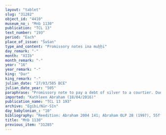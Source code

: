 ```yaml
---
layout: "tablet"
slug: "31282"
object_id: "4410"
museum_no_: "Mnb 1130"
publication: "TCL 13"
text_number: "193"
period: "Each"
place_of_issue: "Šušan"
type_and_content: "Promissory notes ina muẖẖi"
day_remark: "-"
month: "XIIb"
month_remark: "-"
year: "16"
year_remark: "-"
king: "Dar"
king_remark: "-"
julian_date: "27/03/505 BCE"
julian_date_year: "505"
paraphrase: "Promissory note to pay a debt of silver to a courtier. Due from the head of the Egibi family. Pledge of slaves and land.<br /> <strong>B</strong>, whose second name is Marduk-nāṣir-apli/Iddinaya//Egibi should pay 45 minas of medium quality silver, of which 1/8 is alloy, that are due from him, to <strong>A</strong>, a courtier (<em>&scaron;a rē&scaron; &scaron;arri</em>). Payment will be in Simān (III) in Babylon. He does not have to pay interest (<em>ina qaqqadi</em>). Pledged to <strong>A</strong> (<em>ma&scaron;kanu</em>) are a family of 8 slaves (<em>ameluttu</em>), people belonging to the debtor&#39;s household (<em>nī&scaron;ū</em><em> bīti</em>): <strong>C<sub>1</sub></strong>, <strong><sup>f</sup>C<sub>2</sub></strong>, his wife; <strong>C<sub>3</sub></strong>, <strong>C<sub>4</sub></strong>, <strong>C<sub>5</sub></strong>, <strong>C<sub>6</sub></strong>, his sons; <strong><sup>f</sup>C<sub>7</sub></strong> and <strong><sup>f</sup>C<sub>8</sub></strong>, his daughters; and all (<em>gabbu</em>)<em> </em>his fields planted with trees (<em>zēru zaqpu</em>) and grain (<em>p&icirc; &scaron;ulpi</em>) in &Scaron;uppātu located next to <strong>D<sub>1</sub></strong> and <strong>D<sub>2</sub></strong>. No other creditor shall exercise any rights over these until <strong>A</strong> has received full repayment of his silver. The pledged property will belong to the creditor should the debtor fail to meet the deadline. Names of 14 witnesses and the scribe.<br /> <br /> <strong>A</strong>=&Scaron;arru-dūrī/Idrā, (<em>&scaron;a rē&scaron; &scaron;arri</em>);&nbsp;<strong>B</strong>=&Scaron;irik, alias Marduk-nāṣir-apli/Iddinaya//Egibi<br /> <strong>C<sub>1</sub></strong>=Madān-bēlu-uṣur, slave of <strong>B</strong>;<strong>&nbsp;<sup>f</sup>C<sub>2</sub></strong>=<sup>f</sup><em>Nanāya</em>-bēlu-uṣur, wife of <strong>C<sub>1</sub></strong> (slave);&nbsp;<strong>C<sub>3</sub></strong>=Zababa-iddin, son of <strong>C<sub>1 </sub></strong>(slave);&nbsp;<strong>C<sub>4</sub></strong>=Madān-iddin, son of <strong>C<sub>1</sub></strong> (slave);&nbsp;<strong>C<sub>5</sub></strong>=Bēl-gabbi-Bēlumma, son of <strong>C<sub>1 </sub></strong>(slave);&nbsp;<strong>C<sub>6</sub></strong>=Ahū&scaron;unu, son of <strong>C<sub>1</sub></strong> (slave);&nbsp;<strong><sup>f</sup>C<sub>7</sub></strong>=<sup>f</sup>Ha&scaron;dayītu, daughter of <strong>C<sub>1 </sub></strong>(slave);&nbsp;<strong><sup>f</sup>C<sub>8</sub></strong>=<sup>f</sup>Ahāssunu, daughter of <strong>C<sub>1 </sub></strong>(slave);&nbsp;<strong>D<sub>1</sub></strong>=Nab&ucirc;-nāṣir/Itti-Nab&ucirc;-lummir//Basia;&nbsp;<strong>D<sub>2</sub></strong>=Nidintu/Marduk-erība//Egibi"
imported: "Kathleen Abraham (18/04/2016)"
publication_name: "TCL 13 193"
archive: "Egibi/Nūr-Sîn"
day_babylonian_: "10"
bibliography: "Reedition: Abraham 2004 141; Abraham OLP 28 (1997), 55ff.; Abraham NABU 1997/53, 53; Dandamaev 1984, 96, 97, 148, 352, 353, 356, 360, 406."
title: "Mnb 1130"
previous_item: "31285"
---
```

